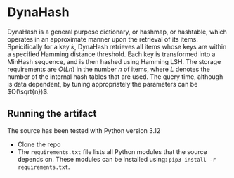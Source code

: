 # DynaHash
DynaHash is a general purpose dictionary, or hashmap, or hashtable, which operates in an approximate manner upon the retrieval of its items. 
Speicifically for a key $k$, DynaHash retrieves all items whose keys are within a specified Hamming distance threshold. 
Each key is transformed into a MinHash sequence, and is then hashed using Hamming LSH.
The storage requirements are $O(Ln)$ in the number $n$ of items, where $L$ denotes the number of the internal hash tables that are used.
The query time, although is data dependent, by tuning appropriately the parameters can be $O(\sqrt{n})$.



## Running the artifact
The source has been tested with Python version 3.12
- Clone the repo
- The `requirements.txt` file lists all Python modules that the source depends on. These modules can be installed using:
  `pip3 install -r requirements.txt`.
